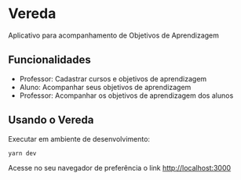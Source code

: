 # Vereda

Aplicativo para acompanhamento de Objetivos de Aprendizagem

## Funcionalidades
- Professor: Cadastrar cursos e objetivos de aprendizagem
- Aluno: Acompanhar seus objetivos de aprendizagem
- Professor: Acompanhar os objetivos de aprendizagem dos alunos


## Usando o Vereda

Executar em ambiente de desenvolvimento:

```bash
yarn dev
```

Acesse no seu navegador de preferência o link [http://localhost:3000](http://localhost:3000)
